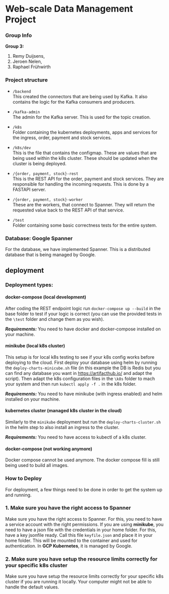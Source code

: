 # Web-scale Data Management Project

### Group Info
**Group 3:**
1. Remy Duijsens, 
2. Jeroen Nelen, 
3. Raphael Frühwirth


### Project structure
* `/backend`\
    This created the connectors that are being used by Kafka. It also contains the logic for the Kafka consumers and producers.
    
* `/kafka-admin`\
    The admin for the Kafka server. This is used for the topic creation.

* `/k8s`\
    Folder containing the kubernetes deployments, apps and services for the ingress, order, payment and stock services.

* `/k8s/dev`\
    This is the file that contains the configmap. These are values that are being used within the k8s cluster.
    These should be updated when the cluster is being deployed.
    
* `/{order, payment, stock}-rest`\
    This is the REST API for the order, payment and stock services. They are responsible for handling the incoming requests. 
    This is done by a FASTAPI server.
    
* `/{order, payment, stock}-worker`\
    These are the workers, that connect to Spanner. They will return the requested value back to the REST API of that service.

* `/test`\
    Folder containing some basic correctness tests for the entire system.

### Database: Google Spanner
For the database, we have implemented Spanner. This is a distributed database that is being managed by Google.

## deployment

### Deployment types:

#### docker-compose (local development)

After coding the REST endpoint logic run `docker-compose up --build` in the base folder to test if your logic is correct
(you can use the provided tests in the `\test` folder and change them as you wish). 

***Requirements:*** You need to have docker and docker-compose installed on your machine.

#### minikube (local k8s cluster)

This setup is for local k8s testing to see if your k8s config works before deploying to the cloud. 
First deploy your database using helm by running the `deploy-charts-minicube.sh` file (in this example the DB is Redis 
but you can find any database you want in https://artifacthub.io/ and adapt the script). Then adapt the k8s configuration files in the
`\k8s` folder to mach your system and then run `kubectl apply -f .` in the k8s folder. 

***Requirements:*** You need to have minikube (with ingress enabled) and helm installed on your machine.



#### kubernetes cluster (managed k8s cluster in the cloud)

Similarly to the `minikube` deployment but run the `deploy-charts-cluster.sh` in the helm step to also install an ingress to the cluster. 

***Requirements:*** You need to have access to kubectl of a k8s cluster.

#### docker-compose (not working anymore)
Docker compose cannot be used anymore. The docker compose fill is still being used to build all images.

### How to Deploy
For deployment, a few things need to be done in order to get the system up and running.

### 1. Make sure you have the right access to Spanner
Make sure you have the right access to Spanner. For this, you need to have a service account with the right permissions.
If you are using **minikube**, you need to have a json file with the credentials in your home folder. For this, have a key jsonfile ready.
Call this file `keyfile.json` and place it in your home folder. This will be mounted to the container and used for authentication.
In **GCP Kubernetes**, it is managed by Google.

### 2. Make sure you have setup the resource limits correctly for your specific k8s cluster
Make sure you have setup the resource limits correctly for your specific k8s cluster if you are running it locally. 
Your computer might not be able to handle the default values.


